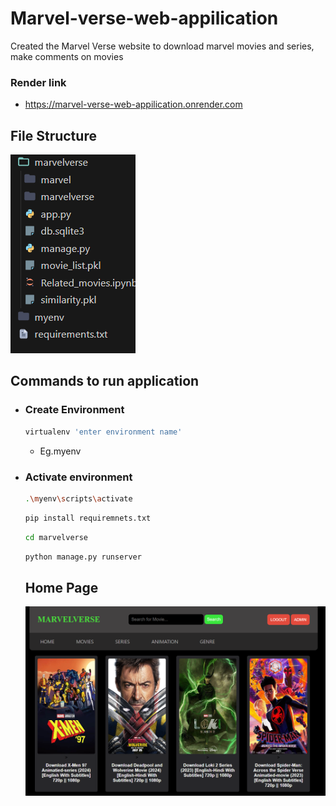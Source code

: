 # Marvel-verse-web-appilication
Created the Marvel Verse website to download marvel movies and series, make comments on movies 

### Render link
- https://marvel-verse-web-appilication.onrender.com

## File Structure
![](https://github.com/Aditya285-S/Marvel-verse-web-appilication/blob/main/images/File%20setup.png)


## Commands to run application

- ### Create Environment
  
  ```bash
  virtualenv 'enter environment name'
  ```
  - Eg.myenv

- ### Activate environment

  ```bash
  .\myenv\scripts\activate
  ```

  ```bash
  pip install requiremnets.txt
  ```

  ```bash
  cd marvelverse
  ```

  ```bash
  python manage.py runserver
  ```

  ## Home Page

  ![](https://github.com/Aditya285-S/Marvel-verse-web-appilication/blob/main/images/Home%20page.png)
